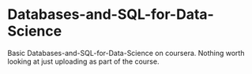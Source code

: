 # Databases-and-SQL-for-Data-Science
Basic Databases-and-SQL-for-Data-Science on coursera. Nothing worth looking at just uploading as part of the course.
